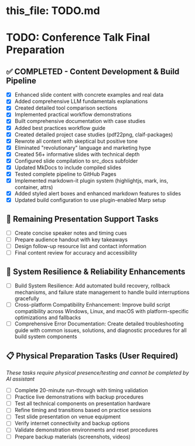 # this_file: TODO.md

# TODO: Conference Talk Final Preparation

## ✅ COMPLETED - Content Development & Build Pipeline
- [x] Enhanced slide content with concrete examples and real data  
- [x] Added comprehensive LLM fundamentals explanations
- [x] Created detailed tool comparison sections
- [x] Implemented practical workflow demonstrations
- [x] Built comprehensive documentation with case studies
- [x] Added best practices workflow guide
- [x] Created detailed project case studies (pdf22png, claif-packages)
- [x] Rewrote all content with skeptical but positive tone
- [x] Eliminated "revolutionary" language and marketing hype
- [x] Created 56+ informative slides with technical depth
- [x] Configured slide compilation to src_docs subfolder
- [x] Updated MkDocs to include compiled slides
- [x] Tested complete pipeline to GitHub Pages
- [x] Implemented markdown-it plugin system (highlightjs, mark, ins, container, attrs)
- [x] Added styled alert boxes and enhanced markdown features to slides
- [x] Updated build configuration to use plugin-enabled Marp setup

## 🎯 Remaining Presentation Support Tasks
- [ ] Create concise speaker notes and timing cues
- [ ] Prepare audience handout with key takeaways  
- [ ] Design follow-up resource list and contact information
- [ ] Final content review for accuracy and accessibility

## 🔧 System Resilience & Reliability Enhancements
- [ ] Build System Resilience: Add automated build recovery, rollback mechanisms, and failure state management to handle build interruptions gracefully
- [ ] Cross-platform Compatibility Enhancement: Improve build script compatibility across Windows, Linux, and macOS with platform-specific optimizations and fallbacks  
- [ ] Comprehensive Error Documentation: Create detailed troubleshooting guide with common issues, solutions, and diagnostic procedures for all build system components

## 📋 Physical Preparation Tasks (User Required)
*These tasks require physical presence/testing and cannot be completed by AI assistant*
- [ ] Complete 20-minute run-through with timing validation
- [ ] Practice live demonstrations with backup procedures
- [ ] Test all technical components on presentation hardware
- [ ] Refine timing and transitions based on practice sessions
- [ ] Test slide presentation on venue equipment
- [ ] Verify internet connectivity and backup options
- [ ] Validate demonstration environments and reset procedures
- [ ] Prepare backup materials (screenshots, videos)